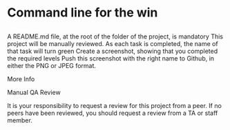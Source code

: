 # Command line for the win #

##
A README.md file, at the root of the folder of the project, is mandatory
This project will be manually reviewed.
As each task is completed, the name of that task will turn green
Create a screenshot, showing that you completed the required levels
Push this screenshot with the right name to Github, in either the PNG or JPEG format.

More Info

Manual QA Review

It is your responsibility to request a review for this project from a peer. If no peers have been reviewed, you should request a review from a TA or staff member.
